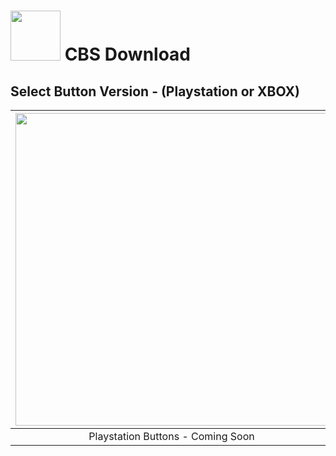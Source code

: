 # <img width="80" src="https://github.com/dylanhale/ScorebugMods/blob/main/assets/images/CBS.png"> CBS Download


## Select Button Version - (Playstation or XBOX)
| <img width="500" src="https://github.com/dylanhale/ScorebugMods/blob/main/assets/images/PlaystationC.png">  | <img width="500" src="https://github.com/dylanhale/ScorebugMods/blob/main/assets/images/XboxC.png">
|:---:|:---:|
| Playstation Buttons - Coming Soon | [XBOX Buttons](https://livinghuman.host/scorebugs/CBS/CBS.rar) |
